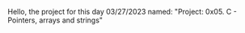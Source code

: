 Hello, the project for this day 03/27/2023 named: 
 "Project: 0x05. C - Pointers, arrays and strings"

